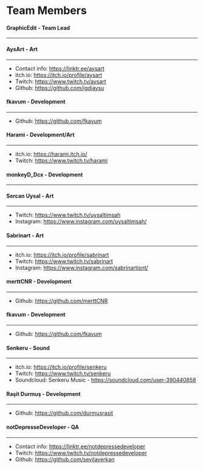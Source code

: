 # Team Members

#### GraphicEdit - Team Lead
---

#### AysArt - Art

---

- Contact info: <https://linktr.ee/aysart>
- itch.io: <https://itch.io/profile/aysart>
- Twitch: <https://www.twitch.tv/aysart>
- Github: <https://github.com/igdiaysu>

#### fkavum - Development

---

- Github: <https://github.com/fkavum>

####  Harami - Development/Art
---

- itch.io: <https://harami.itch.io/>
- Twitch: <https://www.twitch.tv/harami>

####  monkeyD_Dcx - Development
---

#### Sercan Uysal - Art
---

- Twitch: <https://www.twitch.tv/uysaltimsah>
- Instagram: <https://www.instagram.com/uysaltimsah/>



#### Sabrinart - Art
---

- itch.io: <https://itch.io/profile/sabrinart>
- Twitch: <https://www.twitch.tv/sabrinart>
- Instagram: <https://www.instagram.com/sabrinartisnt/>

#### merttCNR - Development
---
- Github: <https://github.com/merttCNR>

#### fkavum - Development
---
- Github: <https://github.com/fkavum>

#### Senkeru - Sound
---

- itch.io: <https://itch.io/profile/senkeru>
- Twitch: <https://www.twitch.tv/senkeru>
- Soundcloud: Senkeru Music - <https://soundcloud.com/user-390440858>

#### Raşit Durmuş - Development

---

- Github: https://github.com/durmusrasit

#### notDepresseDeveloper - QA
---

- Contact info: <https://linktr.ee/notdepressedeveloper>
- Twitch: <https://www.twitch.tv/notdepressedeveloper>
- Github: https://github.com/sevilayerkan
